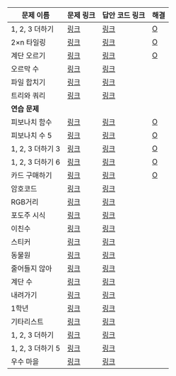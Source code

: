 |문제 이름|문제 링크|답안 코드 링크|해결|
|---|---|---|---|
|1, 2, 3 더하기|[링크](http://boj.kr/9095)|[링크](https://github.com/rhs0266/FastCampus/tree/main/%EA%B0%95%EC%9D%98%20%EC%9E%90%EB%A3%8C/02-%EC%95%8C%EA%B3%A0%EB%A6%AC%EC%A6%98/15~17-동적%20프로그래밍/문제별%20코드/9095-1,%202,%203%20더하기)|[O](https://github.com/DongwookKim0823/Algorithm/blob/master/Baekjoon%20Online%20Judge/9095.py)|
|2×n 타일링|[링크](http://boj.kr/11726)|[링크](https://github.com/rhs0266/FastCampus/tree/main/%EA%B0%95%EC%9D%98%20%EC%9E%90%EB%A3%8C/02-%EC%95%8C%EA%B3%A0%EB%A6%AC%EC%A6%98/15~17-동적%20프로그래밍/문제별%20코드/11726-2xN%20타일링)|[O](https://github.com/DongwookKim0823/Algorithm/blob/master/Baekjoon%20Online%20Judge/11726.py)|
|계단 오르기|[링크](http://boj.kr/2579)|[링크](https://github.com/rhs0266/FastCampus/tree/main/%EA%B0%95%EC%9D%98%20%EC%9E%90%EB%A3%8C/02-%EC%95%8C%EA%B3%A0%EB%A6%AC%EC%A6%98/15~17-동적%20프로그래밍/문제별%20코드/2579-계단%20오르기)|[O](https://github.com/DongwookKim0823/Algorithm/blob/master/Baekjoon%20Online%20Judge/2579.py)|
|오르막 수|[링크](http://boj.kr/11057)|[링크](https://github.com/rhs0266/FastCampus/tree/main/%EA%B0%95%EC%9D%98%20%EC%9E%90%EB%A3%8C/02-%EC%95%8C%EA%B3%A0%EB%A6%AC%EC%A6%98/15~17-동적%20프로그래밍/문제별%20코드/11057-오르막%20수)||
|파일 합치기|[링크](http://boj.kr/11066)|[링크](https://github.com/rhs0266/FastCampus/tree/main/%EA%B0%95%EC%9D%98%20%EC%9E%90%EB%A3%8C/02-%EC%95%8C%EA%B3%A0%EB%A6%AC%EC%A6%98/15~17-동적%20프로그래밍/문제별%20코드/11066-파일%20합치기)||
|트리와 쿼리|[링크](http://boj.kr/15681)|[링크](https://github.com/rhs0266/FastCampus/tree/main/%EA%B0%95%EC%9D%98%20%EC%9E%90%EB%A3%8C/02-%EC%95%8C%EA%B3%A0%EB%A6%AC%EC%A6%98/15~17-동적%20프로그래밍/문제별%20코드/15681-트리와%20쿼리)||
|**연습 문제**||||
|피보나치 함수|[링크](http://boj.kr/1003)|[링크](https://github.com/rhs0266/FastCampus/tree/main/%EA%B0%95%EC%9D%98%20%EC%9E%90%EB%A3%8C/02-%EC%95%8C%EA%B3%A0%EB%A6%AC%EC%A6%98/15~17-동적%20프로그래밍/문제별%20코드/1003-피보나치%20함수)|[O](https://github.com/DongwookKim0823/Algorithm/blob/master/Baekjoon%20Online%20Judge/1003.py)|
|피보나치 수 5|[링크](http://boj.kr/10870)|[링크](https://github.com/rhs0266/FastCampus/tree/main/%EA%B0%95%EC%9D%98%20%EC%9E%90%EB%A3%8C/02-%EC%95%8C%EA%B3%A0%EB%A6%AC%EC%A6%98/15~17-동적%20프로그래밍/문제별%20코드/10870-피보나치%20수%205)|[O](https://github.com/DongwookKim0823/Algorithm/blob/master/Baekjoon%20Online%20Judge/10870.py)|
|1, 2, 3 더하기 3|[링크](http://boj.kr/15988)|[링크](https://github.com/rhs0266/FastCampus/tree/main/%EA%B0%95%EC%9D%98%20%EC%9E%90%EB%A3%8C/02-%EC%95%8C%EA%B3%A0%EB%A6%AC%EC%A6%98/15~17-동적%20프로그래밍/문제별%20코드/15988-1,%202,%203%20더하기%203)|[O](https://github.com/DongwookKim0823/Algorithm/blob/master/Baekjoon%20Online%20Judge/15988.py)|
|1, 2, 3 더하기 6|[링크](http://boj.kr/15991)|[링크](https://github.com/rhs0266/FastCampus/tree/main/%EA%B0%95%EC%9D%98%20%EC%9E%90%EB%A3%8C/02-%EC%95%8C%EA%B3%A0%EB%A6%AC%EC%A6%98/15~17-동적%20프로그래밍/문제별%20코드/15991-1,%202,%203%20더하기%206)|[O](https://github.com/DongwookKim0823/Algorithm/blob/master/Baekjoon%20Online%20Judge/15991.py)|
|카드 구매하기|[링크](http://boj.kr/11052)|[링크](https://github.com/rhs0266/FastCampus/tree/main/%EA%B0%95%EC%9D%98%20%EC%9E%90%EB%A3%8C/02-%EC%95%8C%EA%B3%A0%EB%A6%AC%EC%A6%98/15~17-동적%20프로그래밍/문제별%20코드/11052-카드%20구매하기)|[O](https://github.com/DongwookKim0823/Algorithm/blob/master/Baekjoon%20Online%20Judge/11052.py)|
|암호코드|[링크](http://boj.kr/2011)|[링크](https://github.com/rhs0266/FastCampus/tree/main/%EA%B0%95%EC%9D%98%20%EC%9E%90%EB%A3%8C/02-%EC%95%8C%EA%B3%A0%EB%A6%AC%EC%A6%98/15~17-동적%20프로그래밍/문제별%20코드/2011-암호코드)||
|RGB거리|[링크](http://boj.kr/1149)|[링크](https://github.com/rhs0266/FastCampus/tree/main/%EA%B0%95%EC%9D%98%20%EC%9E%90%EB%A3%8C/02-%EC%95%8C%EA%B3%A0%EB%A6%AC%EC%A6%98/15~17-동적%20프로그래밍/문제별%20코드/1149-RGB%20거리)||
|포도주 시식|[링크](http://boj.kr/2156)|[링크](https://github.com/rhs0266/FastCampus/tree/main/%EA%B0%95%EC%9D%98%20%EC%9E%90%EB%A3%8C/02-%EC%95%8C%EA%B3%A0%EB%A6%AC%EC%A6%98/15~17-동적%20프로그래밍/문제별%20코드/2156-포도주%20시식)||
|이친수|[링크](http://boj.kr/2193)|[링크](https://github.com/rhs0266/FastCampus/tree/main/%EA%B0%95%EC%9D%98%20%EC%9E%90%EB%A3%8C/02-%EC%95%8C%EA%B3%A0%EB%A6%AC%EC%A6%98/15~17-동적%20프로그래밍/문제별%20코드/2193-이친수)||
|스티커|[링크](http://boj.kr/9465)|[링크](https://github.com/rhs0266/FastCampus/tree/main/%EA%B0%95%EC%9D%98%20%EC%9E%90%EB%A3%8C/02-%EC%95%8C%EA%B3%A0%EB%A6%AC%EC%A6%98/15~17-동적%20프로그래밍/문제별%20코드/9465-스티커)||
|동물원|[링크](http://boj.kr/1309)|[링크](https://github.com/rhs0266/FastCampus/tree/main/%EA%B0%95%EC%9D%98%20%EC%9E%90%EB%A3%8C/02-%EC%95%8C%EA%B3%A0%EB%A6%AC%EC%A6%98/15~17-동적%20프로그래밍/문제별%20코드/1309-동물원)||
|줄어들지 않아|[링크](http://boj.kr/2688)|[링크](https://github.com/rhs0266/FastCampus/tree/main/%EA%B0%95%EC%9D%98%20%EC%9E%90%EB%A3%8C/02-%EC%95%8C%EA%B3%A0%EB%A6%AC%EC%A6%98/15~17-동적%20프로그래밍/문제별%20코드/2688-줄어들지%20않아)||
|계단 수|[링크](http://boj.kr/1562)|[링크](https://github.com/rhs0266/FastCampus/tree/main/%EA%B0%95%EC%9D%98%20%EC%9E%90%EB%A3%8C/02-%EC%95%8C%EA%B3%A0%EB%A6%AC%EC%A6%98/15~17-동적%20프로그래밍/문제별%20코드/1562-계단%20수)||
|내려가기|[링크](http://boj.kr/2096)|[링크](https://github.com/rhs0266/FastCampus/tree/main/%EA%B0%95%EC%9D%98%20%EC%9E%90%EB%A3%8C/02-%EC%95%8C%EA%B3%A0%EB%A6%AC%EC%A6%98/15~17-동적%20프로그래밍/문제별%20코드/2096-내려가기)||
|1학년|[링크](http://boj.kr/5557)|[링크](https://github.com/rhs0266/FastCampus/tree/main/%EA%B0%95%EC%9D%98%20%EC%9E%90%EB%A3%8C/02-%EC%95%8C%EA%B3%A0%EB%A6%AC%EC%A6%98/15~17-동적%20프로그래밍/문제별%20코드/5557-1학년)||
|기타리스트|[링크](http://boj.kr/1495)|[링크](https://github.com/rhs0266/FastCampus/tree/main/%EA%B0%95%EC%9D%98%20%EC%9E%90%EB%A3%8C/02-%EC%95%8C%EA%B3%A0%EB%A6%AC%EC%A6%98/15~17-동적%20프로그래밍/문제별%20코드/1495-기타리스트)||
|1, 2, 3 더하기|[링크](http://boj.kr/9095)|[링크](https://github.com/rhs0266/FastCampus/tree/main/%EA%B0%95%EC%9D%98%20%EC%9E%90%EB%A3%8C/02-%EC%95%8C%EA%B3%A0%EB%A6%AC%EC%A6%98/15~17-동적%20프로그래밍/문제별%20코드/9095-1,%202,%203%20더하기)||
|1, 2, 3 더하기 5|[링크](http://boj.kr/15990)|[링크](https://github.com/rhs0266/FastCampus/tree/main/%EA%B0%95%EC%9D%98%20%EC%9E%90%EB%A3%8C/02-%EC%95%8C%EA%B3%A0%EB%A6%AC%EC%A6%98/15~17-동적%20프로그래밍/문제별%20코드/15990-1,%202,%203%20더하기%205)||
|우수 마을|[링크](http://boj.kr/1949)|[링크](https://github.com/rhs0266/FastCampus/tree/main/%EA%B0%95%EC%9D%98%20%EC%9E%90%EB%A3%8C/02-%EC%95%8C%EA%B3%A0%EB%A6%AC%EC%A6%98/15~17-동적%20프로그래밍/문제별%20코드/1949-우수%20마을)||
